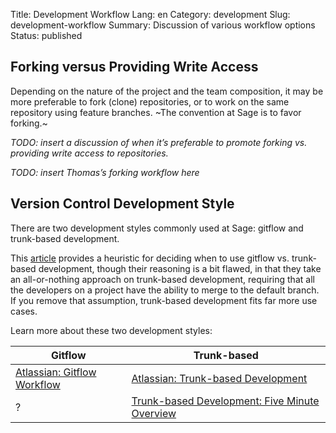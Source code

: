 Title: Development Workflow
Lang: en
Category: development
Slug: development-workflow
Summary: Discussion of various workflow options
Status: published

## Forking versus Providing Write Access
Depending on the nature of the project and the team composition, it may be more preferable to fork (clone) repositories, or to work on the same repository using feature branches. ~The convention at Sage is to favor forking.~

*TODO: insert a discussion of when it’s preferable to promote forking vs. providing write access to repositories.* 

*TODO: insert Thomas’s forking workflow here*

## Version Control Development Style
There are two development styles commonly used at Sage: gitflow and trunk-based development.

This [article](https://www.toptal.com/software/trunk-based-development-git-flow#development-styles) provides a heuristic for deciding when to use gitflow vs. trunk-based development, though their reasoning is a bit flawed, in that they take an all-or-nothing approach on trunk-based development, requiring that all the developers on a project have the ability to merge to the default branch. If you remove that assumption, trunk-based development fits far more use cases.

Learn more about these two development styles:

|Gitflow|Trunk-based|
|-|-|
|[Atlassian: Gitflow Workflow](https://www.atlassian.com/git/tutorials/comparing-workflows/gitflow-workflow)|[Atlassian: Trunk-based Development](https://www.atlassian.com/continuous-delivery/continuous-integration/trunk-based-development)|
|?|[Trunk-based Development: Five Minute Overview](https://trunkbaseddevelopment.com/5-min-overview/)|
